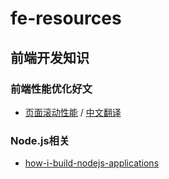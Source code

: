 # fe-resources
## 前端开发知识

### 前端性能优化好文
- [页面滚动性能](http://www.html5rocks.com/zh/tutorials/speed/scrolling/) / [中文翻译](http://web.jobbole.com/82195/)

### Node.js相关
- [how-i-build-nodejs-applications](http://blog.ragingflame.co.za/2015/4/1/how-i-build-nodejs-applications)